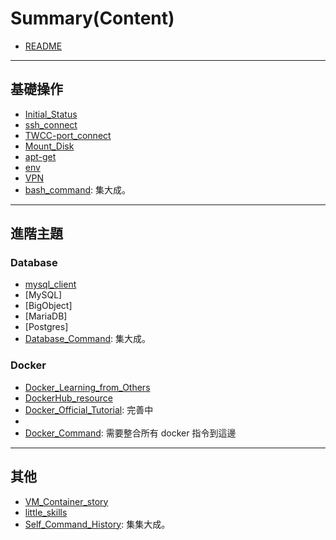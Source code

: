 # Summary(Content)

- [README](./README.md)

---

## 基礎操作

- [Initial_Status](./Initial_Status.md)
- [ssh_connect](./ssh_connect.md)
- [TWCC-port_connect](./TWCC-port_connect.md)
- [Mount_Disk](./Mount_Disk.md)
- [apt-get](./apt-get.md)
- [env](./env.md)
- [VPN](./VPN.md)
- [bash_command](./bash_command.md): 集大成。

---

## 進階主題

### Database

- [mysql_client](./mysql_client.md)
- [MySQL]
- [BigObject]
- [MariaDB]
- [Postgres]
- [Database_Command](./Database_Command.md): 集大成。

### Docker

- [Docker_Learning_from_Others](./Docker/Docker_Learning_from_Others.md)
- [DockerHub_resource](./Docker/DockerHub_resource.md)
- [Docker_Official_Tutorial](./Docker/Docker_Official_Tutorial.md): 完善中
- [DockerFiles]: 完善中
- [Docker_Command](./Docker/Docker_Command.md): 需要整合所有 docker 指令到這邊

---

## 其他

- [VM_Container_story](./VM_Container_story.md)
- [little_skills](./little_skills.md)
- [Self_Command_History](./Self_Command_History.md): 集集大成。
